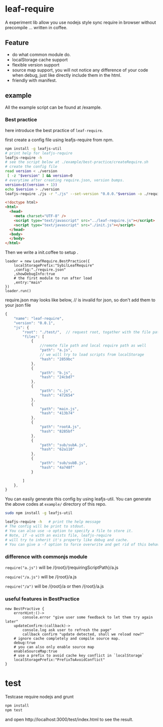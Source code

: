 # leaf-require

A experiment lib allow you use nodejs style sync require in browser without precompile ... written in coffee. 

## Feature
* do what common module do.
* localStorage cache support
* flexible version support
* source map support, you will not notice any difference of your code when debug, just like directly include them in the html.
* friendly with manifest.

## example

All the example script can be found at /example.

### Best practice

here introduce the best practice of `leaf-require`.

first create a config file using leafjs-require from npm.
```bash
npm install -g leafjs-util
# print help for leafjs-require
leafjs-require -h
# see the script below at ./example/best-practice/createRequire.sh
# create the config file
read version < ./version
 [ -z "$version" ] && version=0
# everytime after creating require.json, version bumps.
version=$((version + 1))
echo $version > ./version
leafjs-require ./js -r "./js" --set-version "0.0.0."$version -o ./require.json --excludes ./js/init.js,./js/lib/leaf-require.js
```

```html
<!doctype html>
<html>
  <head>
    <meta charset="UTF-8" />
    <script type="text/javascript" src="../leaf-require.js"></script>
    <script type="text/javascript" src="./init.js"></script>
  </head>
  <body>
  </body>
</html>
```

Then we write a init.coffee to setup .

```coffee-script
loader = new LeafRequire.BestPractice({
    localStoragePrefix:"SybilLeafRequire"
    ,config:"./require.json"
    ,showDebugInfo:true
    # the first module to run after load
    ,entry:"main"
})
loader.run()
```

require.json may looks like below, // is invalid for json, so don't add them to your json file

```javascript
{
    "name": "leaf-require",
    "version": "0.0.1",
    "js": {
        "root": "./test/",  // request root, togather with the file path we generate the request url
        "files": [
            {
                //remote file path and local require path as well
                "path": "a.js",
                // we will try to load scripts from localStorage
                "hash": "2859bc"
            },
            {
                "path": "b.js",
                "hash": "24cbd7"
            },
            {
                "path": "c.js",
                "hash": "472654"
            },
            {
                "path": "main.js",
                "hash": "413b74"
            },
            {
                "path": "rootA.js",
                "hash": "8285bf"
            },
            {
                "path": "sub/subA.js",
                "hash": "62a110"
            },
            {
                "path": "sub/subB.js",
                "hash": "4a748f"
            }

        ]
    },
}
```

You can easily generate this config by using leafjs-util. You can generate the above codes at ```example/``` directory of this repo.
```bash
sudo npm install -g leafjs-util

leafjs-require -h   # print the help message
# The config will be print to stdout.
# You can also use -o option to specify a file to store it.
# Note, if -o with an exists file, leafjs-require 
# will try to inherit it's property like debug and cache.
# You can give a -f option to force overwrite and get rid of this behavior.
```

### difference with commonjs module
```require("a.js")``` will be /{root}/{requiringScriptPath}/a.js

```require("/a.js")``` will be /{root}/a.js

```require("/a")``` will be /{root}/a or then /{root}/a.js

### useful features in BestPractice
```coffee-script
new BestPractive {
    errorHint:()->
        console.error "give user some feedback to let them try again later"
    updateConfirm:(callback)->
        console.log ask user to refresh the page"
        callback confirm "update detected, shall we reload now?"
    # ignore cache completely and compile source map.
    debug:true
    # you can also only enable source map
    enableSourceMap:true
    # use a prefix to avoid cache key conflict in `localStorage`
    localStoragePrefix:"PrefixToAvoidConflict"
}
```


# test

Testcase require nodejs and grunt

```bash
npm install
npm test
```

and open http://localhost:3000/test/index.html to see the result.
